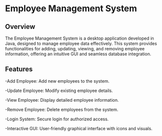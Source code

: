 # Employee Management System

## Overview

The Employee Management System is a desktop application developed in Java, designed to manage employee data effectively. This system provides functionalities for adding, updating, viewing, and removing employee information, offering an intuitive GUI and seamless database integration.

## Features

-Add Employee: Add new employees to the system.

-Update Employee: Modify existing employee details.

-View Employee: Display detailed employee information.

-Remove Employee: Delete employees from the system.

-Login System: Secure login for authorized access.

-Interactive GUI: User-friendly graphical interface with icons and visuals.

